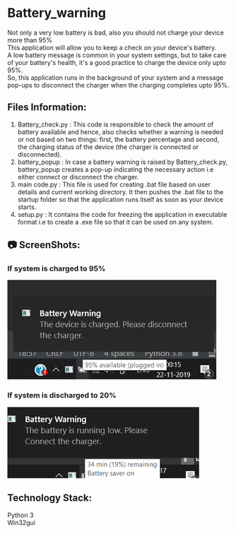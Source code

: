 # Battery_warning

Not only a very low battery is bad, also you should not charge your device more than 95%  
This application will allow you to keep a check on your device's battery.  
A low battery message is common in your system settings, but to take care of your battery's health, it's a good practice to charge the device only upto 95%.  
So, this application runs in the background of your system and a message pop-ups to disconnect the charger when the charging completes upto 95%.  

## Files Information:  
  
1. Battery_check.py : This code is responsible to check the amount of battery available and hence, also checks whether a warning is needed or not based on two things: first, the battery percentage and second, the charging status of the device (the charger is connected or disconnected).  
2. battery_popup : In case a battery warning is raised by Battery_check.py, battery_popup creates a pop-up indicating the necessary action i.e either connect or disconnect the charger.    
3. main code.py : This file is used for creating .bat file based on user details and current working directory. It then pushes the .bat file to the startup folder so that the application runs itself as soon as your device starts.  
4. setup.py : It contains the code for freezing the application in executable format i.e to create a .exe file so that it can be used on any system.  
  
## :camera: ScreenShots:  
  
  
### **If system is charged to 95%**  
  
![95%](https://github.com/gautamgupta1811/Battery_warning/blob/master/charge.jpeg)  
  
### **If system is discharged to 20%**  
![20%](https://github.com/gautamgupta1811/Battery_warning/blob/master/discharge.png)  

## Technology Stack:    
  
  
Python 3  
Win32gui

